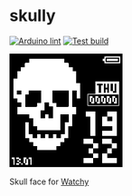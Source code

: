 # skully
[![Arduino lint](https://github.com/charlesrocket/skully/actions/workflows/arduino-lint.yml/badge.svg?branch=master&event=push)](https://github.com/charlesrocket/skully/actions/workflows/lint.yml)
[![Test build](https://github.com/charlesrocket/skully/actions/workflows/test-build.yml/badge.svg?branch=master&event=push)](https://github.com/charlesrocket/skully/actions/workflows/build.yml)

![watchy](doc/screenshot.gif)

Skull face for [Watchy](https://github.com/sqfmi/Watchy)
